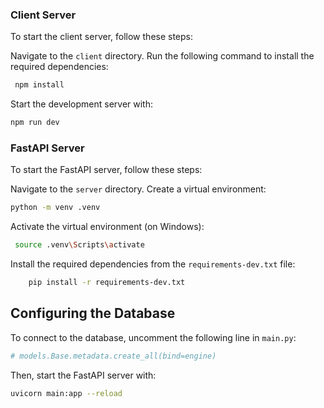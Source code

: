 ### Client Server

To start the client server, follow these steps:

   Navigate to the `client` directory.
   Run the following command to install the required dependencies:
   ```bash
    npm install
   ```
   Start the development server with: 
   ```bash
   npm run dev
```

### FastAPI Server

To start the FastAPI server, follow these steps:

   Navigate to the `server` directory.
   Create a virtual environment: 
   ```bash
 python -m venv .venv
   ```

   Activate the virtual environment (on Windows): 
   ```bash
    source .venv\Scripts\activate
   ```
   Install the required dependencies from the `requirements-dev.txt` file:
```bash
    pip install -r requirements-dev.txt
```

**Configuring the Database**
---------------------------

To connect to the database, uncomment the following line in `main.py`:
```python
# models.Base.metadata.create_all(bind=engine)
```

Then, start the FastAPI server with:
```bash
uvicorn main:app --reload
```
